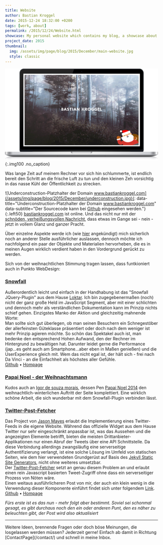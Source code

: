 ```yaml
---
title: Website
author: Bastian Kroggel
date: 2015-12-24 18:32:00 +0200
tags: [work, about]
permalink: /2015/12/24/Website.html
showcase: My personal website which contains my blog, a showcase about my work and some information about the person behind the project. This post collects most of the resources that are implemented in this site and gets updated regularly.
project_date: 2015
thumbnail:
  img: /assets/img/page/blog/2015/December/main-website.jpg
  style: classic
---
```

![Website on MacBook Screen](/assets/img/page/blog/2015/December/main-website-mockup.jpg)
{:.img100 .no_caption}

Was lange Zeit auf meinem Rechner vor sich hin schlummerte, ist endlich bereit den Schritt an die frische Luft zu tun und den kleinen Zeh vorsichtig in das nasse Kühl der Öffentlichkeit zu strecken.
<!-- more -->

![Underconstruction-Platzhalter der Domain www.bastiankroggel.com](/assets/img/page/blog/2015/December/underconstruction.jpg){: data-title="Underconstruction-Platzhalter der Domain www.bastiankroggel.com" data-subtitle="Der Sourcecode kann bei [Github](https://github.com/bkroggel/home) eingesehen werden."}
{:.left50}
[bastiankroggel.com](http://bastiankroggel.com) ist online. Und das nicht nur mit der [schnöden, verheißungsvollen Nachricht](https://github.com/bkroggel/home), dass etwas im Gange sei - nein - jetzt in vollem Glanz und ganzer Pracht.

Über einzelne Aspekte werde ich (wie [hier](/2015/12/24/Hallo-Welt-und-ein-README.html) angekündigt) mich sicherlich noch an anderer Stelle ausführlicher auslassen, dennoch möchte ich nachfolgend ein paar der Objekte und Materialien hervorheben, die es in meinen Augen wirklich verdient haben in den Vordergrund gerückt zu werden.

Sich von der weihnachtlichen Stimmung tragen lassen, dass funtkioniert auch in Punkto WebDesign:

### [Snowfall](https://github.com/loktar00/JQuery-Snowfall)
Außerordentlich leicht und einfach in der Handhabung ist das "Snowfall JQuery-Plugin" aus dem Hause [Loktar](https://github.com/loktar00). Ich bin zugegebenermaßen (noch) nicht der ganz große Held im JavaScript Segment, aber mit einer schlichten und dennoch mehr als verständlichen Dokumentation kann im Prinzip nichts schief gehen. Einzigstes Manko der Aktion und gleichzeitig mahnende Worte:  
Man sollte sich gut überlegen, ob man seinen Besuchern ein Schnegestöber der allerfeinsten Güteklasse präsentiert oder doch nach dem weniger ist mehr Prinzip agieren möchte. So schön das Spektakel auch ist, man bedenke den entsprechend Hohen Aufwand, den der Rechner im Hintergrund zu bewältigen hat. Darunter leidet gerne die Performance (jap...es geht auch am Smartphone...aber eben in Maßen genießen) und die UserExperience gleich mit. Wem das nicht egal ist, der hält sich - frei nach Da Vinci - an die Einfachheit als höchstes aller Gefühle.  
[Github](https://github.com/loktar00/JQuery-Snowfall) • [Hompage](http://www.somethinghitme.com/2012/12/08/snowfall-1-6/)

### [Papai Noel - der Weihnachtsmann](http://codepen.io/igordesouzamorais/pen/MYyVXQ)
Kudos auch an [Igor de souza morais](http://codepen.io/igordesouzamorais/), dessen Pen [Papai Noel 2014](http://codepen.io/igordesouzamorais/pen/MYyVXQ) den weihnachtlich-winterlichen Auftritt der Seite komplettiert. Eine wirklich schöne Arbeit, die sich wunderbar mit dem Snowfall-Plugin verbinden lässt.

### [Twitter-Post-Fetcher](http://www.jasonmayes.com/projects/twitterApi)

Das Project von [Jason Mayes](http://www.jasonmayes.com/) erlaubt die Implementierung eines Twitter-Feeds in die eigene Website. Während das offizielle Widget aus dem Hause Twitter nur sehr eingeschränkt anpassbar ist, was das Aussehen und die angezeigten Elemente betrifft, bieten die meisten Drittanbieter-Applikationen nur einen Abruf der Tweets über eine API Schnittstelle. Da diese Verbindung allerdings zwangsläufig eine serverseitige Authentifizierung verlangt, ist eine solche Lösung im Umfeld von statischen Seiten, wie dem hier verwendeten Grundgerüst auf Basis des [Jekyll Static Site Generators](http://jekyllrb.com/), nicht ohne weiteres umsetzbar.  
Der [Twitter-Post-Fetcher](http://www.jasonmayes.com/projects/twitterApi) setzt an genau diesem Problem an und erlaubt einen rein Javascript basierten Tweet-Zugriff ohne dass ein serverseitiger Prozess von Nöten wäre.  
Einen weitaus ausführlicheren Post von mir, der auch ein klein wenig in die Verwendung dieser Komponente einführt findet sich unter folgendem [Link](http://www.bastiankroggel.com/2016/03/25/The-static-way-of-presenting-your-tweets.html).  
[Github](https://github.com/jasonmayes/Twitter-Post-Fetcher) • [Hompage](http://www.jasonmayes.com/)

*Fürs erste ist es das nun - mehr folgt aber bestimmt. Soviel sei schonmal gesagt, es gibt durchaus noch den ein oder anderen Punt, den es näher zu beleuchten gibt, der Post wird also aktualisiert*
<hr>
Weitere Ideen, brennende Fragen oder doch böse Meinungen, die losgelassen werden müssen? Jederzeit gerne! Einfach ab damit in Richtung [ContactPage](/contact/) und schnell in meine Inbox.
